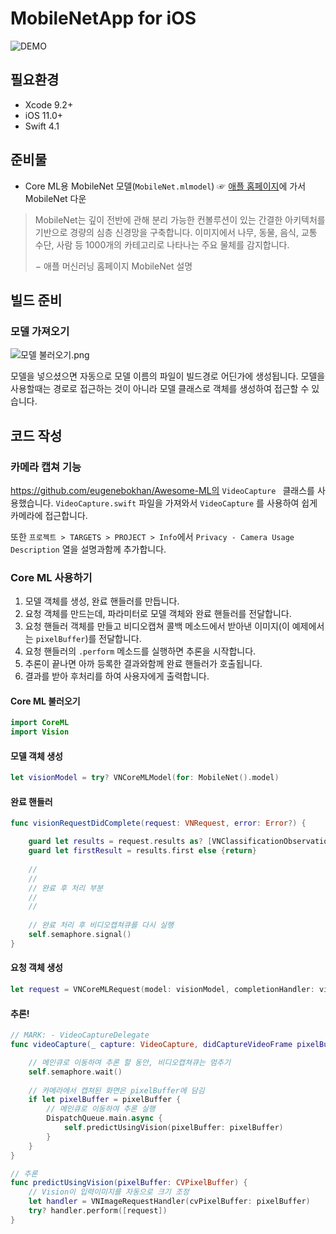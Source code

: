 # MobileNetApp for iOS

![DEMO](https://github.com/MachineLearningOfThings/mot-ios-tensorflow/blob/master/demo/MobileNetApp_test001.gif?raw=true)

## 필요환경

- Xcode 9.2+
- iOS 11.0+
- Swift 4.1

## 준비물

- Core ML용 MobileNet 모델(`MobileNet.mlmodel`)
  ☞ [애플 홈페이지](https://developer.apple.com/kr/machine-learning/)에 가서 MobileNet 다운

> MobileNet는 깊이 전반에 관해 분리 가능한 컨볼루션이 있는 간결한 아키텍처를 기반으로 경량의 심층 신경망을 구축합니다. 
> 이미지에서 나무, 동물, 음식, 교통 수단, 사람 등 1000개의 카테고리로 나타나는 주요 물체를 감지합니다.
>
> − 애플 머신러닝 홈페이지 MobileNet 설명

## 빌드 준비

### 모델 가져오기

![모델 불러오기.png](https://github.com/MachineLearningOfThings/mot-ios-tensorflow/blob/master/MobileNetApp/resource/%EB%AA%A8%EB%8D%B8%20%EB%B6%88%EB%9F%AC%EC%98%A4%EA%B8%B0.png?raw=true)

모델을 넣으셨으면 자동으로 모델 이름의 파일이 빌드경로 어딘가에 생성됩니다. 모델을 사용할때는 경로로 접근하는 것이 아니라 모델 클래스로 객체를 생성하여 접근할 수 있습니다.

## 코드 작성

### 카메라 캡쳐 기능

https://github.com/eugenebokhan/Awesome-ML의 `VideoCapture ` 클래스를 사용했습니다. `VideoCapture.swift` 파일을 가져와서 `VideoCapture` 를 사용하여 쉽게 카메라에 접근합니다.

또한 `프로젝트 > TARGETS > PROJECT > Info`에서 `Privacy - Camera Usage Description` 열을 설명과함께 추가합니다.

### Core ML 사용하기

1. 모델 객체를 생성, 완료 핸들러를 만듭니다.
2. 요청 객체를 만드는데, 파라미터로 모델 객체와 완료 핸들러를 전달합니다.
3. 요청 핸들러 객체를 만들고 비디오캡쳐 콜백 메소드에서 받아낸 이미지(이 예제에서는 `pixelBuffer`)를 전달합니다.
4. 요청 핸들러의 `.perform` 메소드를 실행하면 추론을 시작합니다.
5. 추론이 끝나면 아까 등록한 결과와함께 완료 핸들러가 호출됩니다.
6. 결과를 받아 후처리를 하여 사용자에게 출력합니다.

#### Core ML 불러오기
```swift
import CoreML
import Vision
```

#### 모델 객체 생성

```swift
let visionModel = try? VNCoreMLModel(for: MobileNet().model)
```

#### 완료 핸들러

```swift
func visionRequestDidComplete(request: VNRequest, error: Error?) {

    guard let results = request.results as? [VNClassificationObservation] else { return }
    guard let firstResult = results.first else {return}
    
    //
    //
    // 완료 후 처리 부분
    //
    //
    
    // 완료 처리 후 비디오캡쳐큐를 다시 실행
    self.semaphore.signal()
}
```

#### 요청 객체 생성
```swift
let request = VNCoreMLRequest(model: visionModel, completionHandler: visionRequestDidComplete)
```

#### 추론!

```swift
// MARK: - VideoCaptureDelegate
func videoCapture(_ capture: VideoCapture, didCaptureVideoFrame pixelBuffer: CVPixelBuffer?) {

    // 메인큐로 이동하여 추론 할 동안, 비디오캡쳐큐는 멈추기
    self.semaphore.wait()
    
    // 카메라에서 캡쳐된 화면은 pixelBuffer에 담김
    if let pixelBuffer = pixelBuffer {
        // 메인큐로 이동하여 추론 실행
        DispatchQueue.main.async {
            self.predictUsingVision(pixelBuffer: pixelBuffer)
        }
    }
}

// 추론
func predictUsingVision(pixelBuffer: CVPixelBuffer) {
    // Vision이 입력이미지를 자동으로 크기 조정
    let handler = VNImageRequestHandler(cvPixelBuffer: pixelBuffer)
    try? handler.perform([request])
}
```

